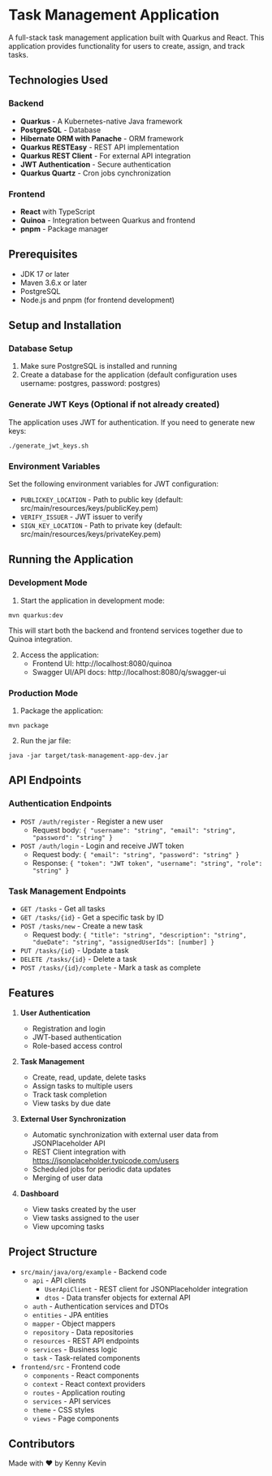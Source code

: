 # Task Management Application

A full-stack task management application built with Quarkus and React. This application provides functionality for users to create, assign, and track tasks.

## Technologies Used

### Backend
- **Quarkus** - A Kubernetes-native Java framework
- **PostgreSQL** - Database
- **Hibernate ORM with Panache** - ORM framework
- **Quarkus RESTEasy** - REST API implementation
- **Quarkus REST Client** - For external API integration
- **JWT Authentication** - Secure authentication
- **Quarkus Quartz** - Cron jobs cynchronization

### Frontend
- **React** with TypeScript
- **Quinoa** - Integration between Quarkus and frontend
- **pnpm** - Package manager

## Prerequisites

- JDK 17 or later
- Maven 3.6.x or later
- PostgreSQL
- Node.js and pnpm (for frontend development)

## Setup and Installation

### Database Setup
1. Make sure PostgreSQL is installed and running
2. Create a database for the application (default configuration uses username: postgres, password: postgres)

### Generate JWT Keys (Optional if not already created)
The application uses JWT for authentication. If you need to generate new keys:

```shell script
./generate_jwt_keys.sh
```

### Environment Variables
Set the following environment variables for JWT configuration:
- `PUBLICKEY_LOCATION` - Path to public key (default: src/main/resources/keys/publicKey.pem)
- `VERIFY_ISSUER` - JWT issuer to verify
- `SIGN_KEY_LOCATION` - Path to private key (default: src/main/resources/keys/privateKey.pem)

## Running the Application

### Development Mode

1. Start the application in development mode:

```shell script
mvn quarkus:dev
```

This will start both the backend and frontend services together due to Quinoa integration.

2. Access the application:
   - Frontend UI: http://localhost:8080/quinoa
   - Swagger UI/API docs: http://localhost:8080/q/swagger-ui

### Production Mode

1. Package the application:

```shell script
mvn package
```

2. Run the jar file:

```shell script
java -jar target/task-management-app-dev.jar
```

## API Endpoints

### Authentication Endpoints
- `POST /auth/register` - Register a new user
  - Request body: `{ "username": "string", "email": "string", "password": "string" }`
- `POST /auth/login` - Login and receive JWT token
  - Request body: `{ "email": "string", "password": "string" }`
  - Response: `{ "token": "JWT token", "username": "string", "role": "string" }`

### Task Management Endpoints
- `GET /tasks` - Get all tasks
- `GET /tasks/{id}` - Get a specific task by ID
- `POST /tasks/new` - Create a new task
  - Request body: `{ "title": "string", "description": "string", "dueDate": "string", "assignedUserIds": [number] }`
- `PUT /tasks/{id}` - Update a task
- `DELETE /tasks/{id}` - Delete a task
- `POST /tasks/{id}/complete` - Mark a task as complete

## Features

1. **User Authentication**
   - Registration and login
   - JWT-based authentication
   - Role-based access control

2. **Task Management**
   - Create, read, update, delete tasks
   - Assign tasks to multiple users
   - Track task completion
   - View tasks by due date

3. **External User Synchronization**
   - Automatic synchronization with external user data from JSONPlaceholder API
   - REST Client integration with https://jsonplaceholder.typicode.com/users
   - Scheduled jobs for periodic data updates
   - Merging of user data

4. **Dashboard**
   - View tasks created by the user
   - View tasks assigned to the user
   - View upcoming tasks

## Project Structure

- `src/main/java/org/example` - Backend code
  - `api` - API clients
    - `UserApiClient` - REST client for JSONPlaceholder integration
    - `dtos` - Data transfer objects for external API
  - `auth` - Authentication services and DTOs
  - `entities` - JPA entities
  - `mapper` - Object mappers
  - `repository` - Data repositories
  - `resources` - REST API endpoints
  - `services` - Business logic
  - `task` - Task-related components
- `frontend/src` - Frontend code
  - `components` - React components
  - `context` - React context providers
  - `routes` - Application routing
  - `services` - API services
  - `theme` - CSS styles
  - `views` - Page components


## Contributors

 Made with ❤️ by Kenny Kevin

